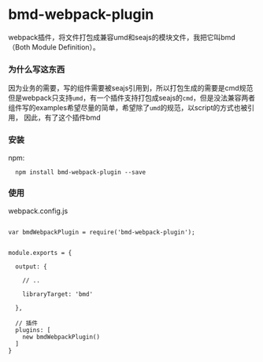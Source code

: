 # bmd-webpack-plugin

webpack插件，将文件打包成兼容umd和seajs的模块文件，我把它叫bmd（Both Module Definition）。

### 为什么写这东西

因为业务的需要，写的组件需要被seajs引用到，所以打包生成的需要是cmd规范  
但是webpack只支持`umd`，有一个插件支持打包成seajs的`cmd`，但是没法兼容两者  
组件写的examples希望尽量的简单，希望除了`umd`的规范，以script的方式也被引用，
因此，有了这个插件bmd

### 安装

npm:

```
  npm install bmd-webpack-plugin --save
```


### 使用

webpack.config.js

```

var bmdWebpackPlugin = require('bmd-webpack-plugin');


module.exports = {

  output: {

    // ..

    libraryTarget: 'bmd'

  },

  // 插件
  plugins: [
    new bmdWebpackPlugin()
  ]
}

```
